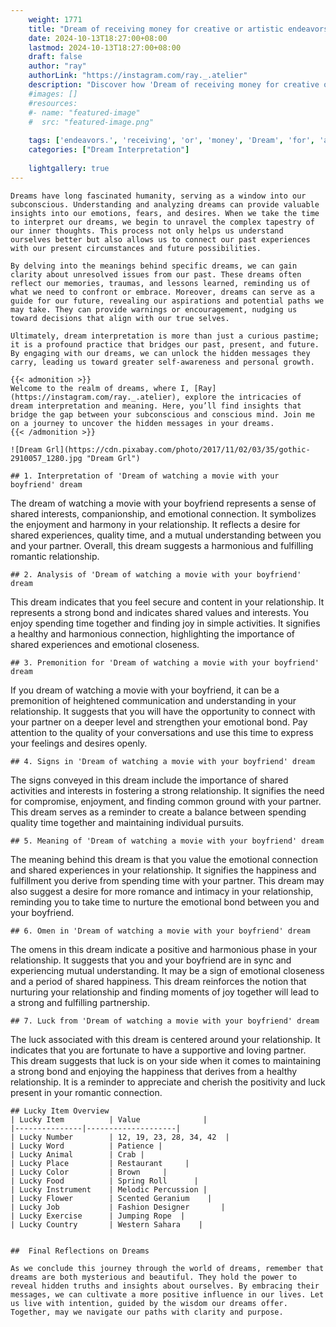 ```yaml
---
    weight: 1771
    title: "Dream of receiving money for creative or artistic endeavors."  # Assuming 'title' column exists
    date: 2024-10-13T18:27:00+08:00
    lastmod: 2024-10-13T18:27:00+08:00
    draft: false
    author: "ray"
    authorLink: "https://instagram.com/ray._.atelier"
    description: "Discover how 'Dream of receiving money for creative or artistic endeavors.' can interpret your future and uncover its significant meanings in your life."
    #images: []
    #resources:
    #- name: "featured-image"
    #  src: "featured-image.png"
    
    tags: ['endeavors.', 'receiving', 'or', 'money', 'Dream', 'for', 'artistic', 'creative', 'of']
    categories: ["Dream Interpretation"]
    
    lightgallery: true
---
```

    
    Dreams have long fascinated humanity, serving as a window into our subconscious. Understanding and analyzing dreams can provide valuable insights into our emotions, fears, and desires. When we take the time to interpret our dreams, we begin to unravel the complex tapestry of our inner thoughts. This process not only helps us understand ourselves better but also allows us to connect our past experiences with our present circumstances and future possibilities.
    
    By delving into the meanings behind specific dreams, we can gain clarity about unresolved issues from our past. These dreams often reflect our memories, traumas, and lessons learned, reminding us of what we need to confront or embrace. Moreover, dreams can serve as a guide for our future, revealing our aspirations and potential paths we may take. They can provide warnings or encouragement, nudging us toward decisions that align with our true selves.
    
    Ultimately, dream interpretation is more than just a curious pastime; it is a profound practice that bridges our past, present, and future. By engaging with our dreams, we can unlock the hidden messages they carry, leading us toward greater self-awareness and personal growth.
    
    {{< admonition >}}
    Welcome to the realm of dreams, where I, [Ray](https://instagram.com/ray._.atelier), explore the intricacies of dream interpretation and meaning. Here, you’ll find insights that bridge the gap between your subconscious and conscious mind. Join me on a journey to uncover the hidden messages in your dreams.
    {{< /admonition >}}
    
    ![Dream Grl](https://cdn.pixabay.com/photo/2017/11/02/03/35/gothic-2910057_1280.jpg "Dream Grl")
    
    ## 1. Interpretation of 'Dream of watching a movie with your boyfriend' dream
    
The dream of watching a movie with your boyfriend represents a sense of shared interests, companionship, and emotional connection. It symbolizes the enjoyment and harmony in your relationship. It reflects a desire for shared experiences, quality time, and a mutual understanding between you and your partner. Overall, this dream suggests a harmonious and fulfilling romantic relationship.
    
    ## 2. Analysis of 'Dream of watching a movie with your boyfriend' dream
    
This dream indicates that you feel secure and content in your relationship. It represents a strong bond and indicates shared values and interests. You enjoy spending time together and finding joy in simple activities. It signifies a healthy and harmonious connection, highlighting the importance of shared experiences and emotional closeness.
    
    ## 3. Premonition for 'Dream of watching a movie with your boyfriend' dream
    
If you dream of watching a movie with your boyfriend, it can be a premonition of heightened communication and understanding in your relationship. It suggests that you will have the opportunity to connect with your partner on a deeper level and strengthen your emotional bond. Pay attention to the quality of your conversations and use this time to express your feelings and desires openly.
    
    ## 4. Signs in 'Dream of watching a movie with your boyfriend' dream
    
The signs conveyed in this dream include the importance of shared activities and interests in fostering a strong relationship. It signifies the need for compromise, enjoyment, and finding common ground with your partner. This dream serves as a reminder to create a balance between spending quality time together and maintaining individual pursuits.
    
    ## 5. Meaning of 'Dream of watching a movie with your boyfriend' dream
    
The meaning behind this dream is that you value the emotional connection and shared experiences in your relationship. It signifies the happiness and fulfillment you derive from spending time with your partner. This dream may also suggest a desire for more romance and intimacy in your relationship, reminding you to take time to nurture the emotional bond between you and your boyfriend.
    
    ## 6. Omen in 'Dream of watching a movie with your boyfriend' dream
    
The omens in this dream indicate a positive and harmonious phase in your relationship. It suggests that you and your boyfriend are in sync and experiencing mutual understanding. It may be a sign of emotional closeness and a period of shared happiness. This dream reinforces the notion that nurturing your relationship and finding moments of joy together will lead to a strong and fulfilling partnership.
    
    ## 7. Luck from 'Dream of watching a movie with your boyfriend' dream
    
The luck associated with this dream is centered around your relationship. It indicates that you are fortunate to have a supportive and loving partner. This dream suggests that luck is on your side when it comes to maintaining a strong bond and enjoying the happiness that derives from a healthy relationship. It is a reminder to appreciate and cherish the positivity and luck present in your romantic connection.
    
    ## Lucky Item Overview
    | Lucky Item          | Value              |
    |---------------|--------------------|
    | Lucky Number        | 12, 19, 23, 28, 34, 42  |
    | Lucky Word          | Patience |
    | Lucky Animal        | Crab |
    | Lucky Place         | Restaurant     |
    | Lucky Color         | Brown     |
    | Lucky Food          | Spring Roll      |
    | Lucky Instrument    | Melodic Percussion |
    | Lucky Flower        | Scented Geranium    |
    | Lucky Job           | Fashion Designer       |
    | Lucky Exercise      | Jumping Rope  |
    | Lucky Country       | Western Sahara    |
    
    
    ##  Final Reflections on Dreams
    
    As we conclude this journey through the world of dreams, remember that dreams are both mysterious and beautiful. They hold the power to reveal hidden truths and insights about ourselves. By embracing their messages, we can cultivate a more positive influence in our lives. Let us live with intention, guided by the wisdom our dreams offer. Together, may we navigate our paths with clarity and purpose.
    